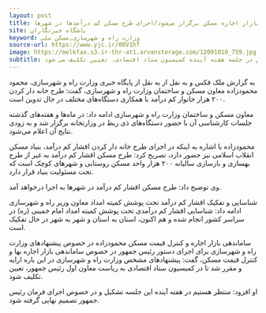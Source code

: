 ```yaml
---
layout: post
title: جلسه بررسی ساماندهی بازار اجاره مسکن برگزار می‌شود/اجرای طرح مسکن کم درآمدها در شهرها
site: باشگاه خبرنگاران
keyword: وزارت راه و شهرسازی,مسکن ملی
source-url: https://www.yjc.ir/00V1hf
image: https://melkfax.s3.ir-thr-at1.arvanstorage.com/12091010_759.jpg
subtitle: محمودزاده گفت ساماندهی بازار اجاره بها و کنترل قیمت مسکن در جلسه هفته آینده کمیسیون ستاد اقتصادی، تعیین تکلیف می شود.
---
```

به گزارش ملک فکس و به نقل از به نقل از پایگاه خبری وزارت راه و شهرسازی، محمود محمودزاده معاون مسکن و ساختمان وزارت راه و شهرسازی، گفت: طرح خانه دار کردن ۲۰۰ هزار خانوار کم درآمد با همکاری دستگاه‌های مختلف در حال تدوین است.

معاون مسکن و ساختمان وزارت راه و شهرسازی ادامه داد: در ماه‌ها و هفته‌های گذشته جلسات کارشناسی آن با حضور دستگاه‌های ذی ربط در وزارتخانه برگزار شد و به زودی نتایج آن اعلام می‌شود.

محمودزاده با اشاره به اینکه در اجرای طرح خانه دار کردن اقشار کم درآمد، بنیاد مسکن انقلاب اسلامی نیز حضور دارد، تصریح کرد: طرح مسکن اقشار کم درآمد به غیر از طرح بهسازی و بازسازی سالیانه ۲۰۰ هزار واحد مسکن روستایی و شهر‌های کوچک است که تحت مسئولیت بنیاد قرار دارد.

وی توضیح داد: طرح مسکن اقشار کم درآمد در شهر‌ها به اجرا درخواهد آمد.

شناسایی و تفکیک اقشار کم درآمد تحت پوشش کمیته امداد
معاون وزیر راه و شهرسازی ادامه داد: شناسایی اقشار کم درآمدی تحت پوشش کمیته امداد امام خمینی (ره) در سراسر کشور انجام شده و هم اکنون، استان به استان و شهر به شهر در حال تفکیک است.

 ساماندهی بازار اجاره و کنترل قیمت مسکن
محمودزاده در خصوص پیشنهاد‌های وزارت راه و شهرسازی برای اجرای دستور رئیس جمهور در خصوص ساماندهی بازار اجاره بها و کنترل قیمت مسکن، گفت: پیشنهاد‌های مشخص وزارت راه و شهرسازی در این باره ارایه و مقرر شد تا در کمیسیون ستاد اقتصادی به ریاست معاون اول رئیس جمهور، تعیین تکلیف شود.

او افزود: منتظر هستیم در هفته آینده این جلسه تشکیل و در خصوص اجرای فرمان رئیس جمهور تصمیم نهایی گرفته شود.